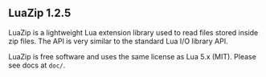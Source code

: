 LuaZip 1.2.5
------------

LuaZip is a lightweight Lua extension library used to read files stored inside zip files.
The API is very similar to the standard Lua I/O library API.

LuaZip is free software and uses the same license as Lua 5.x (MIT).
Please see docs at `doc/`.

